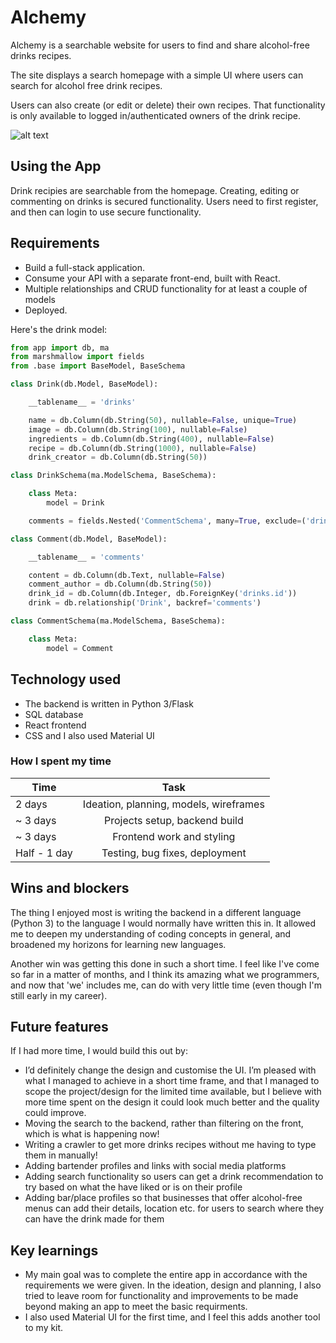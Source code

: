 # Alchemy
Alchemy is a searchable website for users to find and share alcohol-free drinks recipes.

The site displays a search homepage with a simple UI where users can search for alcohol free drink recipes. 

Users can also create (or edit or delete) their own recipes. That functionality is only available to logged in/authenticated owners of the drink recipe.

![alt text][Screenshot]

## Using the App
Drink recipies are searchable from the homepage.
Creating, editing or commenting on drinks is secured functionality. Users need to first register, and then can login to use secure functionality.

## Requirements
* Build a full-stack application.
* Consume your API with a separate front-end, built with React.
* Multiple relationships and CRUD functionality for at least a couple of models
* Deployed.

Here's the drink model: 
```python
from app import db, ma
from marshmallow import fields
from .base import BaseModel, BaseSchema

class Drink(db.Model, BaseModel):

    __tablename__ = 'drinks'

    name = db.Column(db.String(50), nullable=False, unique=True)
    image = db.Column(db.String(100), nullable=False)
    ingredients = db.Column(db.String(400), nullable=False)
    recipe = db.Column(db.String(1000), nullable=False)
    drink_creator = db.Column(db.String(50))

class DrinkSchema(ma.ModelSchema, BaseSchema):

    class Meta:
        model = Drink

    comments = fields.Nested('CommentSchema', many=True, exclude=('drink', 'updated_at'))

class Comment(db.Model, BaseModel):

    __tablename__ = 'comments'

    content = db.Column(db.Text, nullable=False)
    comment_author = db.Column(db.String(50))
    drink_id = db.Column(db.Integer, db.ForeignKey('drinks.id'))
    drink = db.relationship('Drink', backref='comments')

class CommentSchema(ma.ModelSchema, BaseSchema):

    class Meta:
        model = Comment
```

## Technology used
* The backend is written in Python 3/Flask 
* SQL database
* React frontend
* CSS and I also used Material UI

### How I spent my time
| Time          | Task          |
| ------------- |:-------------:|
| 2 days        | Ideation, planning, models, wireframes |
| ~ 3 days        | Projects setup, backend build     |
| ~ 3 days  | Frontend work and styling      |
| Half - 1 day  | Testing, bug fixes, deployment      |

## Wins and blockers
The thing I enjoyed most is writing the backend in a different language (Python 3) to the language I would normally have written this in. It allowed me to deepen my understanding of coding concepts in general, and broadened my horizons for learning new languages.

Another win was getting this done in such a short time. I feel like I've come so far in a matter of months, and I think its amazing what we programmers, and now that 'we' includes me, can do with very little time (even though I'm still early in my career).

## Future features
If I had more time, I would build this out by:
* I’d definitely change the design and customise the UI. I’m pleased with what I managed to achieve in a short time frame, and that I managed to scope the project/design for the limited time available, but I believe with more time spent on the design it could look much better and the quality could improve.
* Moving the search to the backend, rather than filtering on the front, which is what is happening now!
* Writing a crawler to get more drinks recipes without me having to type them in manually!
* Adding bartender profiles and links with social media platforms
* Adding search functionality so users can get a drink recommendation to try based on what the have liked or is on their profile
* Adding bar/place profiles so that businesses that offer alcohol-free menus can add their details, location etc. for users to search where they can have the drink made for them

## Key learnings
* My main goal was to complete the entire app in accordance with the requirements we were given. In the ideation, design and planning, I also tried to leave room for functionality and improvements to be made beyond making an app to meet the basic requirments. 
* I also used Material UI for the first time, and I feel this adds another tool to my kit.

[Screenshot]: Screenshot